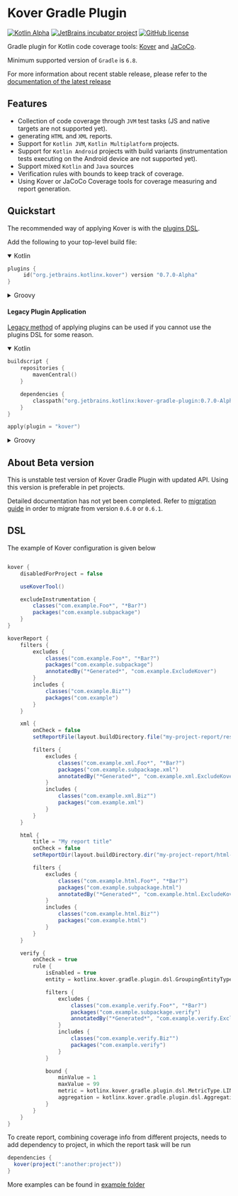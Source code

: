 # Kover Gradle Plugin

[![Kotlin Alpha](https://kotl.in/badges/alpha.svg)](https://kotlinlang.org/docs/components-stability.html)
[![JetBrains incubator project](https://jb.gg/badges/incubator.svg)](https://confluence.jetbrains.com/display/ALL/JetBrains+on+GitHub)
[![GitHub license](https://img.shields.io/badge/license-Apache%20License%202.0-blue.svg?style=flat)](https://www.apache.org/licenses/LICENSE-2.0)

Gradle plugin for Kotlin code coverage tools: [Kover](https://github.com/JetBrains/intellij-coverage)
and [JaCoCo](https://github.com/jacoco/jacoco).

Minimum supported version of `Gradle` is `6.8`.



For more information about recent stable release, please refer to the [documentation of the latest release](https://Kotlin.github.io/kotlinx-kover)

## Features

* Collection of code coverage through `JVM` test tasks (JS and native targets are not supported yet).
* generating `HTML` and `XML` reports.
* Support for `Kotlin JVM`, `Kotlin Multiplatform` projects.
* Support for `Kotlin Android` projects with build variants (instrumentation tests executing on the Android device are not supported yet).
* Support mixed `Kotlin` and `Java` sources
* Verification rules with bounds to keep track of coverage.
* Using Kover or JaCoCo Coverage tools for coverage measuring and report generation.

## Quickstart

The recommended way of applying Kover is with the
[plugins DSL](https://docs.gradle.org/current/userguide/plugins.html#sec:plugins_block).

Add the following to your top-level build file:

<details open>
<summary>Kotlin</summary>

```kotlin
plugins {
     id("org.jetbrains.kotlinx.kover") version "0.7.0-Alpha"
}
```
</details>

<details>
<summary>Groovy</summary>

```groovy
plugins {
    id 'org.jetbrains.kotlinx.kover' version '0.7.0-Alpha'
}
```
</details>

#### Legacy Plugin Application

[Legacy method](https://docs.gradle.org/current/userguide/plugins.html#sec:old_plugin_application) of applying plugins
can be used if you cannot use the plugins DSL for some reason.

<details open>
<summary>Kotlin</summary>

```kotlin
buildscript {
    repositories {
        mavenCentral()
    }

    dependencies {
        classpath("org.jetbrains.kotlinx:kover-gradle-plugin:0.7.0-Alpha")
    }
}

apply(plugin = "kover")

```

</details>

<details>
<summary>Groovy</summary>

```groovy
buildscript {
    repositories {
        mavenCentral()
    }
    dependencies {
        classpath 'org.jetbrains.kotlinx:kover-gradle-plugin:0.7.0-Alpha'
    }
}
  
apply plugin: 'kover'
```

</details>

## About Beta version
This is unstable test version of Kover Gradle Plugin with updated API.
Using this version is preferable in pet projects.

Detailed documentation has not yet been completed.
Refer to [migration guide](docs/migration-to-0.7.0.md) in order to migrate from version `0.6.0` or `0.6.1`.

## DSL
The example of Kover configuration is given below
```groovy

kover {
    disabledForProject = false

    useKoverTool()

    excludeInstrumentation {
        classes("com.example.Foo*", "*Bar?")
        packages("com.example.subpackage")
    }
}

koverReport {
    filters {
        excludes {
            classes("com.example.Foo*", "*Bar?")
            packages("com.example.subpackage")
            annotatedBy("*Generated*", "com.example.ExcludeKover")
        }
        includes {
            classes("com.example.Biz"")
            packages("com.example")
        }
    }

    xml {
        onCheck = false
        setReportFile(layout.buildDirectory.file("my-project-report/result.xml"))

        filters {
            excludes {
                classes("com.example.xml.Foo*", "*Bar?")
                packages("com.example.subpackage.xml")
                annotatedBy("*Generated*", "com.example.xml.ExcludeKover")
            }
            includes {
                classes("com.example.xml.Biz"")
                packages("com.example.xml")
            }
        }
    }

    html {
        title = "My report title"
        onCheck = false
        setReportDir(layout.buildDirectory.dir("my-project-report/html-result"))

        filters {
            excludes {
                classes("com.example.html.Foo*", "*Bar?")
                packages("com.example.subpackage.html")
                annotatedBy("*Generated*", "com.example.html.ExcludeKover")
            }
            includes {
                classes("com.example.html.Biz"")
                packages("com.example.html")
            }
        }
    }

    verify {
        onCheck = true
        rule {
            isEnabled = true
            entity = kotlinx.kover.gradle.plugin.dsl.GroupingEntityType.APPLICATION

            filters {
                excludes {
                    classes("com.example.verify.Foo*", "*Bar?")
                    packages("com.example.subpackage.verify")
                    annotatedBy("*Generated*", "com.example.verify.ExcludeKover")
                }
                includes {
                    classes("com.example.verify.Biz"")
                    packages("com.example.verify")
                }
            }

            bound {
                minValue = 1
                maxValue = 99
                metric = kotlinx.kover.gradle.plugin.dsl.MetricType.LINE
                aggregation = kotlinx.kover.gradle.plugin.dsl.AggregationType.COVERED_PERCENTAGE
            }
        }
    }
}
```

To create report, combining coverage info from different projects, needs to add dependency to project, in which the report task will be run
```groovy
dependencies {
  kover(project(":another:project"))
}
```

More examples can be found in [example folder](examples)
